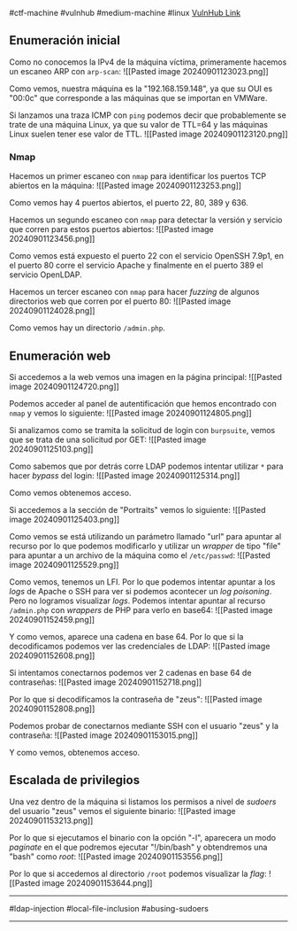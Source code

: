 #ctf-machine #vulnhub #medium-machine #linux [VulnHub Link](https://www.vulnhub.com/entry/symfonos-52,415/)

## Enumeración inicial
Como no conocemos la IPv4 de la máquina víctima, primeramente hacemos un escaneo ARP con `arp-scan`:
![[Pasted image 20240901123023.png]]

Como vemos, nuestra máquina es la "192.168.159.148", ya que su OUI es "00:0c" que corresponde a las máquinas que se importan en VMWare.

Si lanzamos una traza ICMP con `ping` podemos decir que probablemente se trate de una máquina Linux, ya que su valor de TTL=64 y las máquinas Linux suelen tener ese valor de TTL.
![[Pasted image 20240901123120.png]]

### Nmap
Hacemos un primer escaneo con `nmap` para identificar los puertos TCP abiertos en la máquina:
![[Pasted image 20240901123253.png]]

Como vemos hay 4 puertos abiertos, el puerto 22, 80, 389 y 636. 

Hacemos un segundo escaneo con `nmap` para detectar la versión y servicio que corren para estos puertos abiertos:
![[Pasted image 20240901123456.png]]

Como vemos está expuesto el puerto 22 con el servicio OpenSSH 7.9p1, en el puerto 80 corre el servicio Apache y finalmente en el puerto 389 el servicio OpenLDAP.

Hacemos un tercer escaneo con `nmap` para hacer *fuzzing* de algunos directorios web que corren por el puerto 80:
![[Pasted image 20240901124028.png]]

Como vemos hay un directorio `/admin.php`.


## Enumeración web
Si accedemos a la web vemos una imagen en la página principal:
![[Pasted image 20240901124720.png]]

Podemos acceder al panel de autentificación que hemos encontrado con `nmap` y vemos lo siguiente:
![[Pasted image 20240901124805.png]]

Si analizamos como se tramita la solicitud de login con `burpsuite`, vemos que se trata de una solicitud por GET:
![[Pasted image 20240901125103.png]]

Como sabemos que por detrás corre LDAP podemos intentar utilizar `*` para hacer *bypass* del login:
![[Pasted image 20240901125314.png]]

Como vemos obtenemos acceso.

Si accedemos a la sección de "Portraits" vemos lo siguiente:
![[Pasted image 20240901125403.png]]

Como vemos se está utilizando un parámetro llamado "url" para apuntar al recurso por lo que podemos modificarlo y utilizar un *wrapper* de tipo "file" para apuntar a un archivo de la máquina como el `/etc/passwd`:
![[Pasted image 20240901125529.png]]

Como vemos, tenemos un LFI. Por lo que podemos intentar apuntar a los *logs* de Apache o SSH para ver si podemos acontecer un *log poisoning*. Pero no logramos visualizar *logs*. Podemos intentar apuntar al recurso `/admin.php` con *wrappers* de PHP para verlo en base64:
![[Pasted image 20240901152459.png]]

Y como vemos, aparece una cadena en base 64. Por lo que si la decodificamos podemos ver las credenciales de LDAP:
![[Pasted image 20240901152608.png]]

Si intentamos conectarnos podemos ver 2 cadenas en base 64 de contraseñas:
![[Pasted image 20240901152718.png]]

Por lo que si decodificamos la contraseña de "zeus":
![[Pasted image 20240901152808.png]]

Podemos probar de conectarnos mediante SSH con el usuario "zeus" y la contraseña:
![[Pasted image 20240901153015.png]]

Y como vemos, obtenemos acceso.

## Escalada de privilegios
Una vez dentro de la máquina si listamos los permisos a nivel de *sudoers* del usuario "zeus" vemos el siguiente binario:
![[Pasted image 20240901153213.png]]

Por lo que si ejecutamos el binario con la opción "-l", aparecera un modo *paginate* en el que podremos ejecutar "!/bin/bash" y obtendremos una "bash" como *root*:
![[Pasted image 20240901153556.png]]

Por lo que si accedemos al directorio `/root` podemos visualizar la *flag*:
![[Pasted image 20240901153644.png]]

___
#ldap-injection #local-file-inclusion #abusing-sudoers 
___